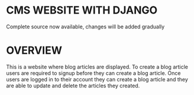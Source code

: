 # CMS WEBSITE WITH DJANGO
Complete source now available, changes will be added gradually


# OVERVIEW
This is a website where blog articles are displayed. To create a blog article 
users are required to signup before they can create a blog article. Once users are logged in to their account they can create a blog article and they are able to
update and delete the articles they created.



